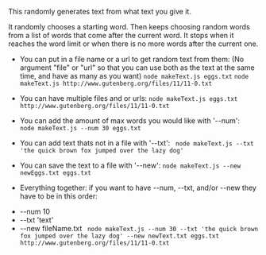 
This randomly generates text from what text you give it.

It randomly chooses a starting word.
Then keeps choosing random words from a list of words that come after the current word.
It stops when it reaches the word limit or when there is no more words after the current one.



- You can put in a file name or a url to get random text from them:
(No argument "file" or "url" so that you can use both as the text at the same time, and have as many as you want)
   ```node makeText.js eggs.txt```
   ```node makeText.js http://www.gutenberg.org/files/11/11-0.txt```


- You can have multiple files and or urls:
   ```node makeText.js eggs.txt http://www.gutenberg.org/files/11/11-0.txt```


- You can add the amount of max words you would like with '--num':
  ``` node makeText.js --num 30 eggs.txt```


- You can add text thats not in a file with '--txt':
  ``` node makeText.js --txt 'the quick brown fox jumped over the lazy dog'```


- You can save the text to a file with '--new':
  ```node makeText.js --new newEggs.txt eggs.txt```


- Everything together:
if you want to have --num, --txt, and/or --new they have to be in this order: 
* --num 10  
* --txt 'text' 
* --new fileName.txt
  ``` node makeText.js --num 30 --txt 'the quick brown fox jumped over the lazy dog' --new newText.txt eggs.txt http://www.gutenberg.org/files/11/11-0.txt```
